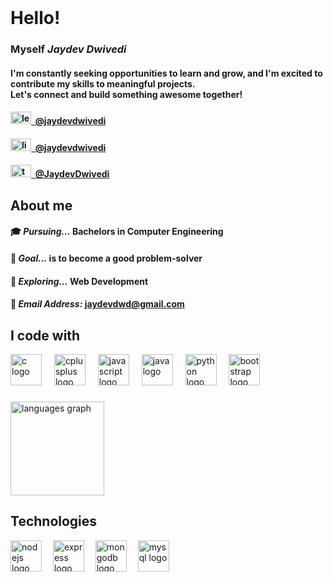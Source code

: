 <br>

# Hello!

### Myself *Jaydev Dwivedi*
<h4> I'm constantly seeking opportunities to learn and grow, and I'm excited to contribute my skills to meaningful projects.<br>
Let's connect and build something awesome together!</h4>

<h4><a href="https://leetcode.com/u/jaydevdwivedi/" target="_blank"><img src="https://raw.githubusercontent.com/rahuldkjain/github-profile-readme-generator/master/src/images/icons/Social/leet-code.svg" height="20" width="33" alt="leetcode">&nbsp; @jaydevdwivedi </a></h4>

<h4><a href="https://www.linkedin.com/in/jaydevdwivedi/" target="_blank"><img src="https://raw.githubusercontent.com/maurodesouza/profile-readme-generator/master/src/assets/icons/social/linkedin/default.svg" width="33" height="20" alt="linkedin"/>&nbsp; @jaydevdwivedi</a></h4>

<h4><a href="https://x.com/JaydevDwivedi" target="_blank"><img src="https://raw.githubusercontent.com/maurodesouza/profile-readme-generator/master/src/assets/icons/social/twitter/default.svg" width="33" height="20" alt="twitter"/>&nbsp; @JaydevDwivedi</a></h4>

## About me

#### 🎓 *Pursuing...* Bachelors in Computer Engineering
#### 🎯 *Goal...* is to become a good problem-solver
#### 📒 *Exploring...* Web Development
#### 📧 *Email Address:* jaydevdwd@gmail.com

## I code with

<div align="left">
  <img src="https://skillicons.dev/icons?i=c" height="50" alt="c logo"  />
  <img width="12" />
  <img src="https://skillicons.dev/icons?i=cpp" height="50" alt="cplusplus logo"  />
  <img width="12" />
  <img src="https://skillicons.dev/icons?i=js" height="50" alt="javascript logo"  />
  <img width="12" />
  <img src="https://skillicons.dev/icons?i=java" height="50" alt="java logo"  />
  <img width="12" />
  <img src="https://cdn.jsdelivr.net/gh/devicons/devicon/icons/python/python-original.svg" height="50" alt="python logo"  />
  <img width="12" />
  <img src="https://skillicons.dev/icons?i=bootstrap" height="50" alt="bootstrap logo"  />
</div>

###

<div align="left">
  <img src="https://github-readme-stats.vercel.app/api/top-langs?username=jaydev-dwivedi&locale=en&hide_title=true&layout=compact&card_width=320&langs_count=6&theme=dark&hide_border=true&order=2" height="150" alt="languages graph"  />
</div>

###

## Technologies

<div align="left">
  <img src="https://cdn.jsdelivr.net/gh/devicons/devicon/icons/nodejs/nodejs-original.svg" height="50" alt="nodejs logo"  />
  <img width="10" />
  <img src="https://skillicons.dev/icons?i=express" height="50" alt="express logo"  />
  <img width="10" />
  <img src="https://skillicons.dev/icons?i=mongodb" height="50" alt="mongodb logo"  />
  <img width="10" />
  <img src="https://skillicons.dev/icons?i=mysql" height="50" alt="mysql logo"  />
</div>

###
